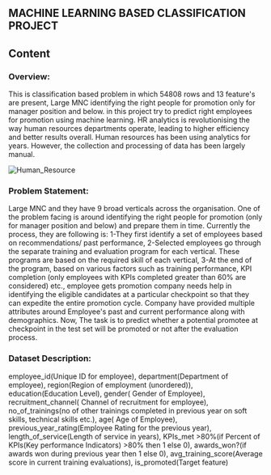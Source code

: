 ## MACHINE LEARNING BASED CLASSIFICATION PROJECT

## Content

### Overview:
This is classification based problem in which 54808 rows and 13 feature's are present, Large MNC identifying the right people for promotion only for manager position and below.
in this project try to predict right employees for promotion using machine learning. HR analytics is revolutionising the way human resources departments operate, leading to higher efficiency and better results overall. Human resources has been using analytics for years. However, the collection and processing of data has been largely manual.

![Human_Resource](https://user-images.githubusercontent.com/66259814/102377775-0f361880-3feb-11eb-83cf-897a2a507299.png)


### Problem Statement:
Large MNC and they have 9 broad verticals across the organisation. One of the problem facing is around identifying the right people for promotion (only for manager position and below) and prepare them in time. Currently the process, they are following is:
1-They first identify a set of employees based on recommendations/ past performance, 2-Selected employees go through the separate training and evaluation program for each vertical. These programs are based on the required skill of each vertical, 3-At the end of the program, based on various factors such as training performance, KPI completion (only employees with KPIs completed greater than 60% are considered) etc., employee gets promotion company needs  help in identifying the eligible candidates at a particular checkpoint so that they can expedite the entire promotion cycle. 
Company have provided multiple attributes around Employee's past and current performance along with demographics. Now, The task is to predict whether a potential promotee at checkpoint in the test set will be promoted or not after the evaluation process.


### Dataset Description: 
employee_id(Unique ID for employee), department(Department of employee), region(Region of employment (unordered)), education(Education Level), gender( Gender of Employee), recruitment_channel( Channel of recruitment for employee), no_of_trainings(no of other trainings completed in previous year on soft skills, technical skills etc.), age( Age of Employee), previous_year_rating(Employee Rating for the previous year), length_of_service(Length of service in years), KPIs_met >80%(if Percent of KPIs(Key performance Indicators) >80% then 1 else 0), awards_won?(if awards won during previous year then 1 else 0), avg_training_score(Average score in current training evaluations), is_promoted(Target feature)
